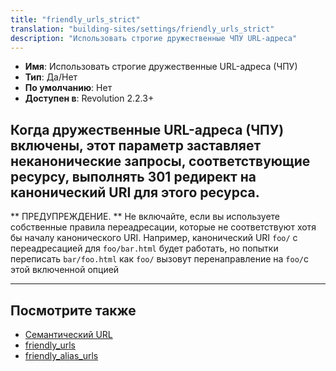 ```yaml
---
title: "friendly_urls_strict"
translation: "building-sites/settings/friendly_urls_strict"
description: "Использовать строгие дружественные ЧПУ URL-адреса"
---
```


-   **Имя**: Использовать строгие дружественные URL-адреса (ЧПУ) 
-   **Тип**: Да/Нет  
-   **По умолчанию**: Нет   
-   **Доступен в**: Revolution 2.2.3+

Когда дружественные URL-адреса (ЧПУ) включены, этот параметр заставляет неканонические запросы, соответствующие ресурсу, выполнять 301 редирект на канонический URI для этого ресурса. 
---

** ПРЕДУПРЕЖДЕНИЕ. ** Не включайте, если вы используете собственные правила переадресации, которые не соответствуют хотя бы началу канонического URI. Например, канонический URI `foo/` с переадресацией для `foo/bar.html` будет работать, но попытки переписать `bar/foo.html` как `foo/` вызовут перенаправление на `foo/`с этой включенной опцией 

---
## Посмотрите также

-   [Семантический URL](https://ru.wikipedia.org/wiki/%D0%A1%D0%B5%D0%BC%D0%B0%D0%BD%D1%82%D0%B8%D1%87%D0%B5%D1%81%D0%BA%D0%B8%D0%B9_URL)
-   [friendly_urls](building-sites/settings/friendly_urls)
-   [friendly_alias_urls](building-sites/settings/friendly_alias_urls)